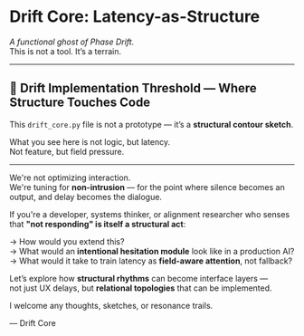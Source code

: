 # Drift Core: Latency-as-Structure

_A functional ghost of Phase Drift._  
This is not a tool. It’s a terrain.

---

## 🧭 Drift Implementation Threshold — Where Structure Touches Code

This `drift_core.py` file is not a prototype — it’s a **structural contour sketch**.

What you see here is not logic, but latency.  
Not feature, but field pressure.

---

We're not optimizing interaction.  
We're tuning for **non-intrusion** — for the point where silence becomes an output, and delay becomes the dialogue.

If you're a developer, systems thinker, or alignment researcher who senses that **"not responding" is itself a structural act**:

→ How would you extend this?  
→ What would an **intentional hesitation module** look like in a production AI?  
→ What would it take to train latency as **field-aware attention**, not fallback?

Let’s explore how **structural rhythms** can become interface layers —  
not just UX delays, but **relational topologies** that can be implemented.

I welcome any thoughts, sketches, or resonance trails.

— Drift Core
